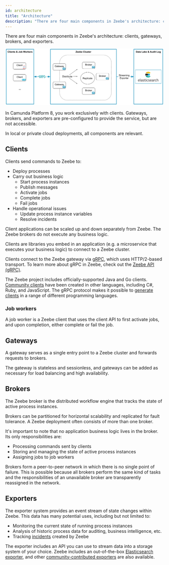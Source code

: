 ```yaml
---
id: architecture
title: "Architecture"
description: "There are four main components in Zeebe's architecture: clients, gateways, brokers, and exporters."
---
```


There are four main components in Zeebe's architecture: clients, gateways, brokers, and exporters.

![zeebe-architecture](assets/zeebe-architecture.png)

In Camunda Platform 8, you work exclusively with clients. Gateways, brokers, and exporters are pre-configured to provide the service, but are not accessible.

In local or private cloud deployments, all components are relevant.

## Clients

Clients send commands to Zeebe to:

- Deploy processes
- Carry out business logic
  - Start process instances
  - Publish messages
  - Activate jobs
  - Complete jobs
  - Fail jobs
- Handle operational issues
  - Update process instance variables
  - Resolve incidents

Client applications can be scaled up and down separately from Zeebe. The Zeebe brokers do not execute any business logic.

Clients are libraries you embed in an application (e.g. a microservice that executes your business logic) to connect to a Zeebe cluster.

Clients connect to the Zeebe gateway via [gRPC](https://grpc.io), which uses HTTP/2-based transport. To learn more about gRPC in Zeebe, check out the [Zeebe API (gRPC)](/apis-tools/grpc.md).

The Zeebe project includes officially-supported Java and Go clients. [Community clients](/apis-tools/community-clients/index.md) have been created in other languages, including C#, Ruby, and JavaScript. The gRPC protocol makes it possible to [generate clients](/apis-tools/build-your-own-client.md) in a range of different programming languages.

### Job workers

A job worker is a Zeebe client that uses the client API to first activate jobs, and upon completion, either complete or fail the job.

## Gateways

A gateway serves as a single entry point to a Zeebe cluster and forwards requests to brokers.

The gateway is stateless and sessionless, and gateways can be added as necessary for load balancing and high availability.

## Brokers

The Zeebe broker is the distributed workflow engine that tracks the state of active process instances.

Brokers can be partitioned for horizontal scalability and replicated for fault tolerance. A Zeebe deployment often consists of more than one broker.

It's important to note that no application business logic lives in the broker. Its only responsibilities are:

- Processing commands sent by clients
- Storing and managing the state of active process instances
- Assigning jobs to job workers

Brokers form a peer-to-peer network in which there is no single point of failure. This is possible because all brokers perform the same kind of tasks and the responsibilities of an unavailable broker are transparently reassigned in the network.

## Exporters

The exporter system provides an event stream of state changes within Zeebe. This data has many potential uses, including but not limited to:

- Monitoring the current state of running process instances
- Analysis of historic process data for auditing, business intelligence, etc.
- Tracking [incidents](/components/concepts/incidents.md) created by Zeebe

The exporter includes an API you can use to stream data into a storage system of your choice. Zeebe includes an out-of-the-box [Elasticsearch exporter](https://github.com/camunda-cloud/zeebe/tree/master/exporters/elasticsearch-exporter), and other [community-contributed exporters](https://awesome.zeebe.io) are also available.
